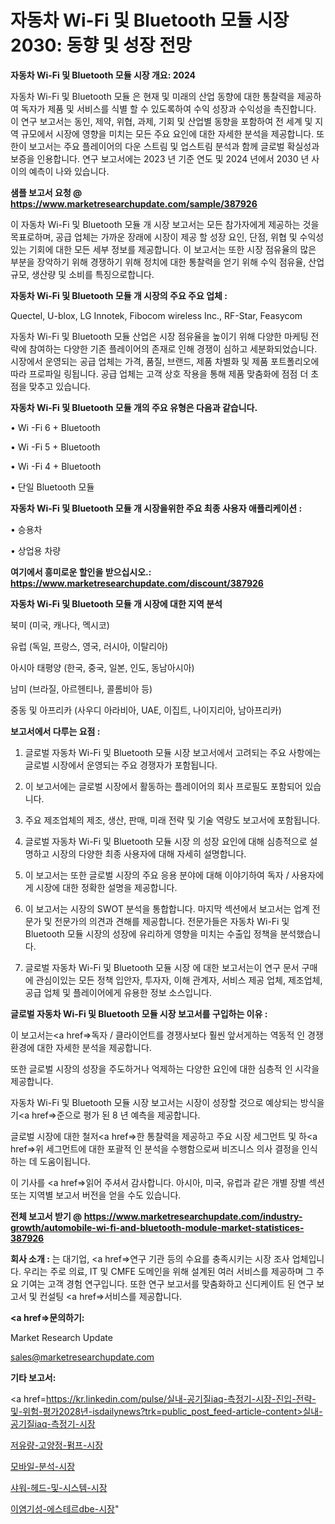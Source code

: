 # 자동차 Wi-Fi 및 Bluetooth 모듈 시장 2030: 동향 및 성장 전망

<strong>자동차 Wi-Fi 및 Bluetooth 모듈 시장 개요: 2024</strong>

자동차 Wi-Fi 및 Bluetooth 모듈 은 현재 및 미래의 산업 동향에 대한 통찰력을 제공하여 독자가 제품 및 서비스를 식별 할 수 있도록하여 수익 성장과 수익성을 촉진합니다. 이 연구 보고서는 동인, 제약, 위협, 과제, 기회 및 산업별 동향을 포함하여 전 세계 및 지역 규모에서 시장에 영향을 미치는 모든 주요 요인에 대한 자세한 분석을 제공합니다. 또한이 보고서는 주요 플레이어의 다운 스트림 및 업스트림 분석과 함께 글로벌 확실성과 보증을 인용합니다. 연구 보고서에는 2023 년 기준 연도 및 2024 년에서 2030 년 사이의 예측이 나와 있습니다.



<strong>샘플 보고서 요청 @ <a href=https://www.marketresearchupdate.com/sample/387926>https://www.marketresearchupdate.com/sample/387926</a></strong>

이 자동차 Wi-Fi 및 Bluetooth 모듈 개 시장 보고서는 모든 참가자에게 제공하는 것을 목표로하며, 공급 업체는 가까운 장래에 시장이 제공 할 성장 요인, 단점, 위협 및 수익성있는 기회에 대한 모든 세부 정보를 제공합니다. 이 보고서는 또한 시장 점유율의 많은 부분을 장악하기 위해 경쟁하기 위해 정치에 대한 통찰력을 얻기 위해 수익 점유율, 산업 규모, 생산량 및 소비를 특징으로합니다.



<strong>자동차 Wi-Fi 및 Bluetooth 모듈 개 시장의 주요 주요 업체 :</strong>

Quectel, U-blox, LG Innotek, Fibocom wireless Inc., RF-Star, Feasycom

자동차 Wi-Fi 및 Bluetooth 모듈 산업은 시장 점유율을 높이기 위해 다양한 마케팅 전략에 참여하는 다양한 기존 플레이어의 존재로 인해 경쟁이 심하고 세분화되었습니다. 시장에서 운영되는 공급 업체는 가격, 품질, 브랜드, 제품 차별화 및 제품 포트폴리오에 따라 프로파일 링됩니다. 공급 업체는 고객 상호 작용을 통해 제품 맞춤화에 점점 더 초점을 맞추고 있습니다.



<strong>자동차 Wi-Fi 및 Bluetooth 모듈 개의 주요 유형은 다음과 같습니다.</strong>

• Wi -Fi 6 + Bluetooth

• Wi -Fi 5 + Bluetooth

• Wi -Fi 4 + Bluetooth

• 단일 Bluetooth 모듈



<strong>자동차 Wi-Fi 및 Bluetooth 모듈 개 시장을위한 주요 최종 사용자 애플리케이션 :</strong>

• 승용차

• 상업용 차량



<strong>여기에서 흥미로운 할인을 받으십시오.: <a href=https://www.marketresearchupdate.com/discount/387926>https://www.marketresearchupdate.com/discount/387926</a></strong>



<strong>자동차 Wi-Fi 및 Bluetooth 모듈 개 시장에 대한 지역 분석</strong>

북미 (미국, 캐나다, 멕시코)

유럽 (독일, 프랑스, 영국, 러시아, 이탈리아)

아시아 태평양 (한국, 중국, 일본, 인도, 동남아시아)

남미 (브라질, 아르헨티나, 콜롬비아 등)

중동 및 아프리카 (사우디 아라비아, UAE, 이집트, 나이지리아, 남아프리카)



<strong>보고서에서 다루는 요점 :</strong>

1. 글로벌 자동차 Wi-Fi 및 Bluetooth 모듈 시장 보고서에서 고려되는 주요 사항에는 글로벌 시장에서 운영되는 주요 경쟁자가 포함됩니다.

2. 이 보고서에는 글로벌 시장에서 활동하는 플레이어의 회사 프로필도 포함되어 있습니다.

3. 주요 제조업체의 제조, 생산, 판매, 미래 전략 및 기술 역량도 보고서에 포함됩니다.

4. 글로벌 자동차 Wi-Fi 및 Bluetooth 모듈 시장 의 성장 요인에 대해 심층적으로 설명하고 시장의 다양한 최종 사용자에 대해 자세히 설명합니다.

5. 이 보고서는 또한 글로벌 시장의 주요 응용 분야에 대해 이야기하여 독자 / 사용자에게 시장에 대한 정확한 설명을 제공합니다.

6. 이 보고서는 시장의 SWOT 분석을 통합합니다. 마지막 섹션에서 보고서는 업계 전문가 및 전문가의 의견과 견해를 제공합니다. 전문가들은 자동차 Wi-Fi 및 Bluetooth 모듈 시장의 성장에 유리하게 영향을 미치는 수출입 정책을 분석했습니다.

7. 글로벌 자동차 Wi-Fi 및 Bluetooth 모듈 시장 에 대한 보고서는이 연구 문서 구매에 관심이있는 모든 정책 입안자, 투자자, 이해 관계자, 서비스 제공 업체, 제조업체, 공급 업체 및 플레이어에게 유용한 정보 소스입니다.



<strong>글로벌 자동차 Wi-Fi 및 Bluetooth 모듈 시장 보고서를 구입하는 이유 :</strong>

이 보고서는<a href=>독자 / 클</a>라이언트를 경쟁사보다 훨씬 앞서게하는 역동적 인 경쟁 환경에 대한 자세한 분석을 제공합니다.

또한 글로벌 시장의 성장을 주도하거나 억제하는 다양한 요인에 대한 심층적 인 시각을 제공합니다.

자동차 Wi-Fi 및 Bluetooth 모듈 시장 보고서는 시장이 성장할 것으로 예상되는 방식을 기<a href=>준으로</a> 평가 된 8 년 예측을 제공합니다.

글로벌 시장에 대한 철저<a href=>한 통찰력</a>을 제공하고 주요 시장 세그먼트 및 하<a href=>위 세그</a>먼트에 대한 포괄적 인 분석을 수행함으로써 비즈니스 의사 결정을 인식하는 데 도움이됩니다.

이 기사를 <a href=>읽어 주</a>셔서 감사합니다. 아시아, 미국, 유럽과 같은 개별 장별 섹션 또는 지역별 보고서 버전을 얻을 수도 있습니다.



<strong>전체 보고서 받기 @ <a href=https://www.marketresearchupdate.com/industry-growth/automobile-wi-fi-and-bluetooth-module-market-statistices-387926>https://www.marketresearchupdate.com/industry-growth/automobile-wi-fi-and-bluetooth-module-market-statistices-387926</a></strong>



<strong>회사 소개 :</strong>
는 대기업, <a href=>연구 기</a>관 등의 수요를 충족시키는 시장 조사 업체입니다. 우리는 주로 의료, IT 및 CMFE 도메인을 위해 설계된 여러 서비스를 제공하며 그 주요 기여는 고객 경험 연구입니다. 또한 연구 보고서를 맞춤화하고 신디케이트 된 연구 보고서 및 컨설팅 <a href=>서비</a>스를 제공합니다.



<strong><a href=>문의하기:</a></strong>

Market Research Update

sales@marketresearchupdate.com



<strong>기타 보고서:</strong>

<a href=https://kr.linkedin.com/pulse/실내-공기질iaq-측정기-시장-진입-전략-및-위험-평가2028년-isdailynews?trk=public_post_feed-article-content>실내-공기질iaq-측정기-시장</a>

<a href=https://www.linkedin.com/pulse/저유량-고양정-펌프-시장-진입-전략-및-위험-평가2029년-market-matrix-musings-analysis/>저유량-고양정-펌프-시장</a>

<a href=https://www.linkedin.com/pulse/모바일-분석-시장-현재-및-미래-성장-2029-analytics-avenue-adventures-24-ana-2rspf/>모바일-분석-시장</a>

<a href=https://www.linkedin.com/pulse/샤워-헤드-및-시스템-시장-경쟁-분석-성장-잠재력-2029-survey-spotlight-pro-24-analysis-bfpgf/>샤워-헤드-및-시스템-시장</a>

<a href=https://www.linkedin.com/pulse/이염기성-에스테르dbe-시장-진입-전략-및-위험-평가2030년-trend-tracking-tips-360-analysis-1wqif/>이염기성-에스테르dbe-시장</a>"
